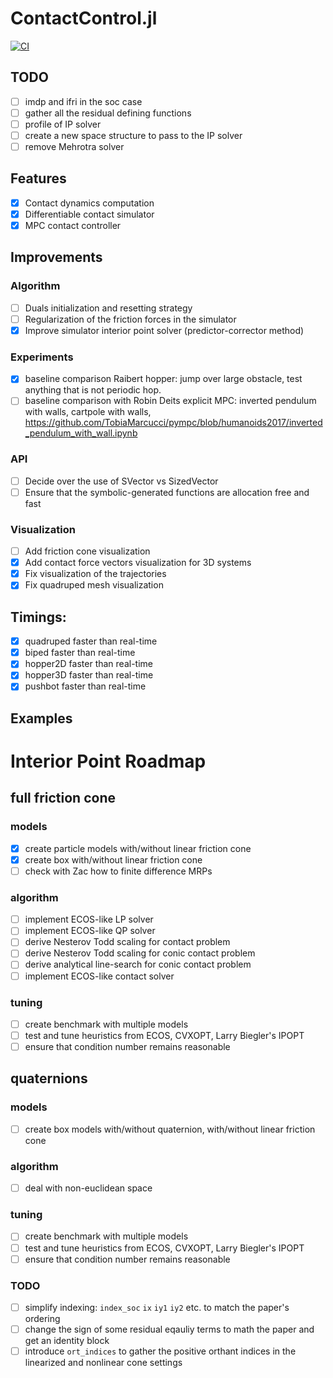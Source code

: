 # ContactControl.jl
[![CI](https://github.com/simon-lc/ContactControl.jl/actions/workflows/CI.yml/badge.svg)](https://github.com/simon-lc/ContactControl.jl/actions/workflows/CI.yml)
## TODO
- [ ] imdp and ifri in the soc case
- [ ] gather all the residual defining functions
- [ ] profile of IP solver
- [ ] create a new space structure to pass to the IP solver
- [ ] remove Mehrotra solver

## Features
- [x] Contact dynamics computation
- [x] Differentiable contact simulator
- [x] MPC contact controller

## Improvements
### Algorithm
- [ ] Duals initialization and resetting strategy
- [ ] Regularization of the friction forces in the simulator
- [x] Improve simulator interior point solver (predictor-corrector method)

### Experiments
- [x] baseline comparison Raibert hopper: jump over large obstacle, test anything that is not periodic hop.
- [ ] baseline comparison with Robin Deits explicit MPC: inverted pendulum with walls, cartpole with walls,
      https://github.com/TobiaMarcucci/pympc/blob/humanoids2017/inverted_pendulum_with_wall.ipynb

### API
- [ ] Decide over the use of SVector vs SizedVector
- [ ] Ensure that the symbolic-generated functions are allocation free and fast

### Visualization
- [ ] Add friction cone visualization
- [x] Add contact force vectors visualization for 3D systems
- [x] Fix visualization of the trajectories
- [x] Fix quadruped mesh visualization

## Timings:
- [x] quadruped faster than real-time
- [x] biped faster than real-time
- [x] hopper2D faster than real-time
- [x] hopper3D faster than real-time
- [x] pushbot faster than real-time

## Examples

# Interior Point Roadmap
## full friction cone
### models
- [x] create particle models with/without linear friction cone
- [x] create box with/without linear friction cone
- [ ] check with Zac how to finite difference MRPs
### algorithm
- [ ] implement ECOS-like LP solver
- [ ] implement ECOS-like QP solver
- [ ] derive Nesterov Todd scaling for contact problem
- [ ] derive Nesterov Todd scaling for conic contact problem
- [ ] derive analytical line-search for conic contact problem
- [ ] implement ECOS-like contact solver
### tuning
- [ ] create benchmark with multiple models
- [ ] test and tune heuristics from ECOS, CVXOPT, Larry Biegler's IPOPT
- [ ] ensure that condition number remains reasonable

## quaternions
### models
- [ ] create box models with/without quaternion, with/without linear friction cone
### algorithm
- [ ] deal with non-euclidean space
### tuning
- [ ] create benchmark with multiple models
- [ ] test and tune heuristics from ECOS, CVXOPT, Larry Biegler's IPOPT
- [ ] ensure that condition number remains reasonable

### TODO
- [ ] simplify indexing: `index_soc` `ix` `iy1` `iy2` etc. to match the paper's ordering
- [ ] change the sign of some residual eqauliy terms to math the paper and get an identity block
- [ ] introduce `ort_indices` to gather the positive orthant indices in the linearized and nonlinear cone settings

